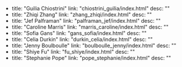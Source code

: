   - title: "Guilia Chiostrini"
    link: "chiostrini_guilia/index.html"
    desc: ""
  - title: "Zhiqi Zhang"
    link: "zhang_zhiqi/index.html"
    desc: ""
  - title: "Jef Palframan"
    link: "palframan_jef/index.html"
    desc: ""
  - title: "Caroline Marris"
    link: "marris_caroline/index.html"
    desc: ""
  - title: "Sofia Gans"
    link: "gans_sofia/index.html"
    desc: ""
  - title: "Celia Durkin"
    link: "durkin_celia/index.html"
    desc: ""
  - title: "Jenny Boulboulle"
    link: "boulboulle_jenny/index.html"
    desc: ""
  - title: "Shiye Fu"
    link: "fu_shiye/index.html"
    desc: ""
  - title: "Stephanie Pope"
    link: "pope_stephanie/index.html"
    desc: ""
